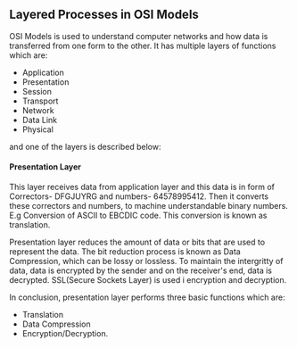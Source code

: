 ## Layered Processes in OSI Models

OSI Models is used to understand computer networks and how data is transferred from one form to the other. It has multiple layers of functions which are:
- Application
- Presentation 
- Session
- Transport
- Network
- Data Link
- Physical

and one of the layers is described below:

#### Presentation Layer

This layer receives data from application layer and this data is in form of Correctors- DFGJUYRG  and numbers- 64578995412. Then it converts these correctors and numbers, to machine understandable binary numbers. E.g Conversion of ASCII to EBCDIC code. This conversion is known as translation.

Presentation layer reduces the amount of data or bits that are used to represent the data. The bit reduction process is known as Data Compression, which can be lossy or lossless. To maintain the intergritty of data, data is encrypted by the sender and on the receiver's end, data is decrypted. SSL(Secure Sockets Layer) is used i encryption and decryption.

In conclusion, presentation layer performs three basic functions which are:
- Translation
- Data Compression
- Encryption/Decryption.
